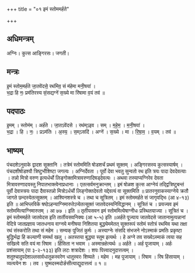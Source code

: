 +++
title = "०१ इमं स्तोममर्हते"

+++
## अधिमन्त्रम्
अग्निः। कुत्स आङ्गिरसः। जगती।

## मन्त्रः
इ॒मं स्तोम॒मर्ह॑ते जा॒तवे॑दसे॒ रथ॑मिव॒ सं म॑हेमा मनी॒षया॑ ।  
भ॒द्रा हि नः॒ प्रम॑तिरस्य सं॒सद्यग्ने॑ स॒ख्ये मा रि॑षामा व॒यं तव॑ ॥

## पदपाठः
इ॒मम् । स्तोम॑म् । अर्ह॑ते । जा॒तऽवे॑दसे । रथ॑म्ऽइव । सम् । म॒हे॒म॒ । म॒नी॒षया॑ ।  
भ॒द्रा । हि । नः॒ । प्रऽम॑तिः । अ॒स्य॒ । स॒म्ऽसदि॑ । अग्ने॑ । स॒ख्ये । मा । रि॒षा॒म॒ । व॒यम् । तव॑ ॥

## भाष्यम्
पंचदशेऽनुवाके द्वादश सूक्तानि । तत्रेमं स्तोममिति षोडशर्चं प्रथमं सूक्तम् । अङ्गिरसस्य कुत्सस्यार्षम् । पंचदशीषोडश्यौ त्रिष्टुभौशिष्टा जगत्यः । अग्निर्देवता । पूर्वो देवा भवतु सुन्वतो रथ इति त्रयः पादा देवदेवत्याः । तन्नो मित्रो वरुण इत्यर्धर्चो लिङ्गोक्तमित्रावरुणादिषड्देवत्यः । अथवा तस्याप्यग्निरेव देवता मित्रावरुणादयस्तु निपातभाक्त्वेनाप्रधानाः । एतत्सर्वमनुक्रान्तम् । इमं षोळश कुत्स आग्नेयं तद्द्वित्रिष्टुबन्तं पूर्वो देवास्त्रयः पादा दैवास्तन्नो मित्रोऽर्धर्चो लिङ्गोक्तदेवतो यद्देवत्यं वा सूक्तमिति ॥ प्रातरनुवाकस्याग्नेये क्रतौ जागते छन्दस्येतत्सूक्तम् । आश्विनशस्त्रे च । तथा च सूत्रितम् । इमं स्तोममर्हते सं जागृवद्भिः (आ ४-१३) इति ॥ आभिप्लविके षष्ठेऽहन्याग्निमारुतेऽप्येतत्सूक्तं जातवेदस्यनिविद्धानम् । सूत्रितं च । प्रयज्यव इमं स्तोममित्याग्निमारुतम् । आ ७७ । इति ॥ तृतीयसवन इमं स्तोममित्येषाग्नीधः प्रस्थितयाज्या । सूत्रितं च । इमं स्तोममर्हते जातवेदस इति तार्तीयसवनिक्यः (आ ५-५) इति ॥अर्हते पूज्याय जातवेदसे जातानामुत्पन्नानां वेदित्रे जातप्रज्ञाय जातधनाय वाग्नये मनीषया निशितया बुद्ध्येममेतत् सूक्तरूपं स्तोमं स्तोत्रं रथमिव यथा तक्षा रथं संस्करोति तथा सं महेम । सम्यक् पूजितं कुर्मः । अस्याग्नेः संसदि संभजने नोऽस्माकं प्रमतिः प्रकृष्टा बुद्धिर्भद्रा हि कल्याणी समर्था खलु । अतस्तया बुद्ध्या स्तुम इत्यर्थः । हे अग्ने तव सख्येऽस्माकं त्वया सह सखित्वे सति वयं मा रिषाम । हिंसिता न भवाम । अस्मान्रक्षेत्यर्थः ॥ अर्हते । अर्ह पूजायाम् । अर्हः प्रशंसायाम् (पा ३-२-१३३) इति लटः शत्रादेशः । शपः पित्त्वादनुदात्तत्वम् । शतुश्चादुपदेशाल्लसार्वधातुकस्वरेण धातुस्वरः शिष्यते । महेम । मह पूजायाम् । रिषाम । रिष हिंसायाम् । व्यत्ययेन शः । तव । युष्मदस्मदोर्ङसीत्याद्युदात्तत्वं ॥ १ ॥
